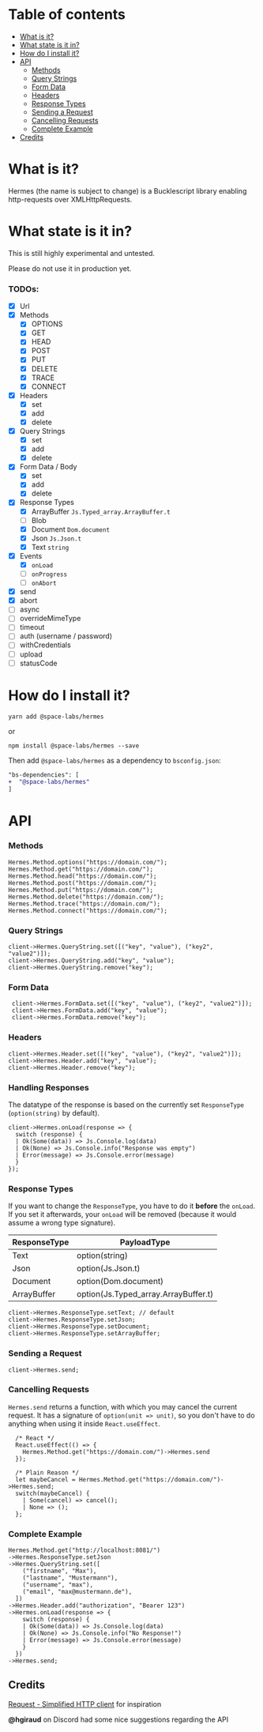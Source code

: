 # Table of contents

- [What is it?](#what-is-it)
- [What state is it in?](#what-state-is-it-in)
- [How do I install it?](#how-do-i-install-it)
- [API](#api)
  - [Methods](#methods)
  - [Query Strings](#query-strings)
  - [Form Data](#form-data-todo)
  - [Headers](#headers)
  - [Response Types](#response-types)
  - [Sending a Request](#sending-a-request)
  - [Cancelling Requests](#cancelling-requests)
  - [Complete Example](#complete-example)
- [Credits](#credits)

# What is it?

Hermes (the name is subject to change) is a Bucklescript library enabling http-requests over XMLHttpRequests.

# What state is it in?

This is still highly experimental and untested.

Please do not use it in production yet.

### TODOs:

- [x] Url
- [x] Methods
  - [x] OPTIONS
  - [x] GET
  - [x] HEAD
  - [x] POST
  - [x] PUT
  - [x] DELETE
  - [x] TRACE
  - [x] CONNECT
- [x] Headers
  - [x] set
  - [x] add
  - [x] delete
- [x] Query Strings
  - [x] set
  - [x] add
  - [x] delete
- [x] Form Data / Body
  - [x] set
  - [x] add
  - [x] delete
- [x] Response Types
  - [x] ArrayBuffer `Js.Typed_array.ArrayBuffer.t`
  - [ ] Blob
  - [x] Document `Dom.document`
  - [x] Json `Js.Json.t`
  - [x] Text `string`
- [x] Events
  - [x] `onLoad`
  - [ ] `onProgress`
  - [ ] `onAbort`
- [x] send
- [x] abort
- [ ] async
- [ ] overrideMimeType
- [ ] timeout
- [ ] auth (username / password)
- [ ] withCredentials
- [ ] upload
- [ ] statusCode

# How do I install it?

```
yarn add @space-labs/hermes
```

or

```
npm install @space-labs/hermes --save
```

Then add `@space-labs/hermes` as a dependency to `bsconfig.json`:

```diff
"bs-dependencies": [
+  "@space-labs/hermes"
]
```

# API

### Methods

```reason
Hermes.Method.options("https://domain.com/");
Hermes.Method.get("https://domain.com/");
Hermes.Method.head("https://domain.com/");
Hermes.Method.post("https://domain.com/");
Hermes.Method.put("https://domain.com/");
Hermes.Method.delete("https://domain.com/");
Hermes.Method.trace("https://domain.com/");
Hermes.Method.connect("https://domain.com/");
```

### Query Strings

```reason
client->Hermes.QueryString.set([("key", "value"), ("key2", "value2")]);
client->Hermes.QueryString.add("key", "value");
client->Hermes.QueryString.remove("key");
```

### Form Data

```reason
 client->Hermes.FormData.set([("key", "value"), ("key2", "value2")]);
 client->Hermes.FormData.add("key", "value");
 client->Hermes.FormData.remove("key");
```

### Headers

```reason
client->Hermes.Header.set([("key", "value"), ("key2", "value2")]);
client->Hermes.Header.add("key", "value");
client->Hermes.Header.remove("key");
```

### Handling Responses

The datatype of the response is based on the currently set `ResponseType` (`option(string)` by default).

```reason
client->Hermes.onLoad(response => {
  switch (response) {
  | Ok(Some(data)) => Js.Console.log(data)
  | Ok(None) => Js.Console.info("Response was empty")
  | Error(message) => Js.Console.error(message)
  }
});
```

### Response Types

If you want to change the `ResponseType`, you have to do it **before** the `onLoad`. If you set it afterwards, your
`onLoad` will be removed (because it would assume a wrong type signature).

| ResponseType | PayloadType                          |
| ------------ | ------------------------------------ |
| Text         | option(string)                       |
| Json         | option(Js.Json.t)                    |
| Document     | option(Dom.document)                 |
| ArrayBuffer  | option(Js.Typed_array.ArrayBuffer.t) |

```reason
client->Hermes.ResponseType.setText; // default
client->Hermes.ResponseType.setJson;
client->Hermes.ResponseType.setDocument;
client->Hermes.ResponseType.setArrayBuffer;
```

### Sending a Request

```reason
client->Hermes.send;
```

### Cancelling Requests

`Hermes.send` returns a function, with which you may cancel the current request. It has a signature of
`option(unit => unit)`, so you don't have to do anything when using it inside `React.useEffect`.

```reason
  /* React */
  React.useEffect(() => {
    Hermes.Method.get("https://domain.com/")->Hermes.send
  });

  /* Plain Reason */
  let maybeCancel = Hermes.Method.get("https://domain.com/")->Hermes.send;
  switch(maybeCancel) {
    | Some(cancel) => cancel();
    | None => ();
  };
```

### Complete Example

```reason
Hermes.Method.get("http://localhost:8081/")
->Hermes.ResponseType.setJson
->Hermes.QueryString.set([
    ("firstname", "Max"),
    ("lastname", "Mustermann"),
    ("username", "max"),
    ("email", "max@mustermann.de"),
  ])
->Hermes.Header.add("authorization", "Bearer 123")
->Hermes.onLoad(response => {
    switch (response) {
    | Ok(Some(data)) => Js.Console.log(data)
    | Ok(None) => Js.Console.info("No Response!")
    | Error(message) => Js.Console.error(message)
    }
  })
->Hermes.send;
```

## Credits

[Request - Simplified HTTP client](https://github.com/request/request) for inspiration

**@hgiraud** on Discord had some nice suggestions regarding the API
